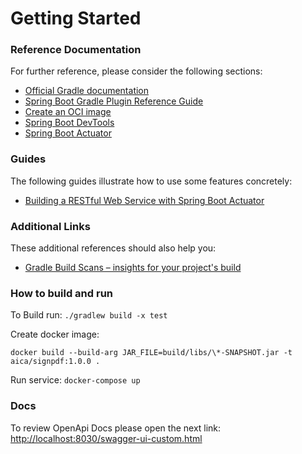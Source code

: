 # Getting Started

### Reference Documentation
For further reference, please consider the following sections:

* [Official Gradle documentation](https://docs.gradle.org)
* [Spring Boot Gradle Plugin Reference Guide](https://docs.spring.io/spring-boot/docs/2.5.6/gradle-plugin/reference/html/)
* [Create an OCI image](https://docs.spring.io/spring-boot/docs/2.5.6/gradle-plugin/reference/html/#build-image)
* [Spring Boot DevTools](https://docs.spring.io/spring-boot/docs/2.5.6/reference/htmlsingle/#using-boot-devtools)
* [Spring Boot Actuator](https://docs.spring.io/spring-boot/docs/2.5.6/reference/htmlsingle/#production-ready)

### Guides
The following guides illustrate how to use some features concretely:

* [Building a RESTful Web Service with Spring Boot Actuator](https://spring.io/guides/gs/actuator-service/)

### Additional Links
These additional references should also help you:

* [Gradle Build Scans – insights for your project's build](https://scans.gradle.com#gradle)

### How to build and run
To Build run:
```./gradlew build -x test```

Create docker image: 

```docker build --build-arg JAR_FILE=build/libs/\*-SNAPSHOT.jar -t aica/signpdf:1.0.0 .```

Run service: ```docker-compose up```

### Docs
To review OpenApi Docs please open the next link: [http://localhost:8030/swagger-ui-custom.html](http://localhost:8030/swagger-ui-custom.html)
